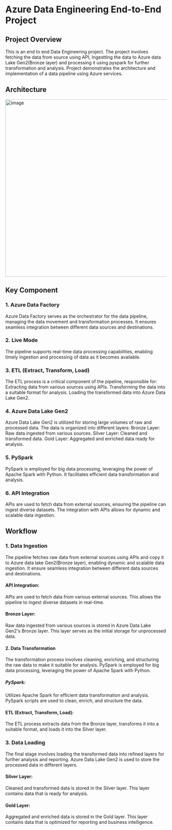 # Azure Data Engineering End-to-End Project
## Project Overview
This is an end to end Data Engineering project. The project involves fetching the data from source using API, Ingestting the data to Azure data Lake Gen2(Bronze layer) and processing it using pyspark for further transformation and analysis. Project demonstrates the architecture and implementation of a data pipeline using Azure services.

## Architecture

<img width="552" alt="image" src="https://github.com/user-attachments/assets/e563f408-4ff8-432f-bbf0-aac3b94fa185" />

## Key Component
### 1. Azure Data Factory
Azure Data Factory serves as the orchestrator for the data pipeline, managing the data movement and transformation processes. It ensures seamless integration between different data sources and destinations.
### 2. Live Mode
The pipeline supports real-time data processing capabilities, enabling timely ingestion and processing of data as it becomes available.
### 3. ETL (Extract, Transform, Load)
The ETL process is a critical component of the pipeline, responsible for:
Extracting data from various sources using APIs.
Transforming the data into a suitable format for analysis.
Loading the transformed data into Azure Data Lake Gen2.
### 4. Azure Data Lake Gen2
Azure Data Lake Gen2 is utilized for storing large volumes of raw and processed data. The data is organized into different layers:
Bronze Layer: Raw data ingested from various sources.
Silver Layer: Cleaned and transformed data.
Gold Layer: Aggregated and enriched data ready for analysis.
### 5. PySpark
PySpark is employed for big data processing, leveraging the power of Apache Spark with Python. It facilitates efficient data transformation and analysis.
### 6. API Integration
APIs are used to fetch data from external sources, ensuring the pipeline can ingest diverse datasets. The integration with APIs allows for dynamic and scalable data ingestion.

## Workflow
### 1. Data Ingestion
The pipeline fetches raw data from external sources using APIs and copy it to Azure data lake Gen2(Bronze layer), enabling dynamic and scalable data ingestion. It ensure seamless integration between different data sources and destinations. 

#### API Integration: 
APIs are used to fetch data from various external sources. This allows the pipeline to ingest diverse datasets in real-time.
#### Bronze Layer: 
Raw data ingested from various sources is stored in Azure Data Lake Gen2's Bronze layer. This layer serves as the initial storage for unprocessed data.

#### 2. Data Transformation
The transformation process involves cleaning, enriching, and structuring the raw data to make it suitable for analysis. PySpark is employed for big data processing, leveraging the power of Apache Spark with Python.

##### PySpark: 
Utilizes Apache Spark for efficient data transformation and analysis. PySpark scripts are used to clean, enrich, and structure the data.
#### ETL (Extract, Transform, Load): 
The ETL process extracts data from the Bronze layer, transforms it into a suitable format, and loads it into the Silver layer.

### 3. Data Loading
The final stage involves loading the transformed data into refined layers for further analysis and reporting. Azure Data Lake Gen2 is used to store the processed data in different layers.

#### Silver Layer: 
Cleaned and transformed data is stored in the Silver layer. This layer contains data that is ready for analysis.
#### Gold Layer: 
Aggregated and enriched data is stored in the Gold layer. This layer contains data that is optimized for reporting and business intelligence.

